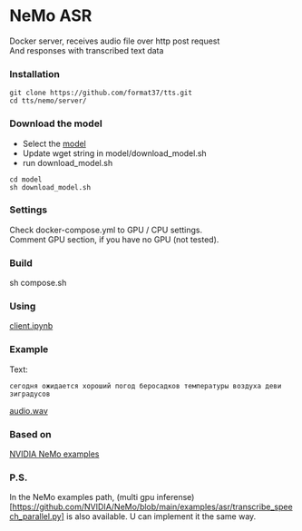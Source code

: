 # NeMo ASR
Docker server, receives audio file over http post request  
And responses with transcribed text data  
### Installation
```
git clone https://github.com/format37/tts.git
cd tts/nemo/server/
```
### Download the model
* Select the [model](https://catalog.ngc.nvidia.com/orgs/nvidia/collections/nemo_asr)  
* Update wget string in model/download_model.sh
* run download_model.sh
```
cd model
sh download_model.sh
```

### Settings
Check docker-compose.yml to GPU / CPU settings.  
Comment GPU section, if you have no GPU (not tested).

### Build
sh compose.sh

### Using
[client.ipynb](https://github.com/format37/stt/blob/main/nemo/client/client.ipynb)
### Example
Text:  
```
сегодня ожидается хороший погод беросадков температуры воздуха деви зиградусов
```
[audio.wav](https://github.com/format37/stt/raw/main/nemo/client/ru.wav)
### Based on
[NVIDIA NeMo examples](https://github.com/NVIDIA/NeMo/blob/main/examples/asr/transcribe_speech.py)
### P.S.
In the NeMo examples path, (multi gpu inferense)[https://github.com/NVIDIA/NeMo/blob/main/examples/asr/transcribe_speech_parallel.py] is also available. U can implement it the same way.

